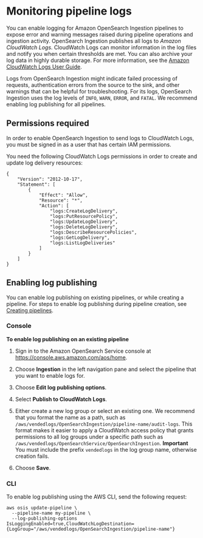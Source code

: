 # Monitoring pipeline logs<a name="monitoring-pipeline-logs"></a>

You can enable logging for Amazon OpenSearch Ingestion pipelines to expose error and warning messages raised during pipeline operations and ingestion activity\. OpenSearch Ingestion publishes all logs to *Amazon CloudWatch Logs*\. CloudWatch Logs can monitor information in the log files and notify you when certain thresholds are met\. You can also archive your log data in highly durable storage\. For more information, see the [Amazon CloudWatch Logs User Guide](https://docs.aws.amazon.com/AmazonCloudWatch/latest/logs/)\.

Logs from OpenSearch Ingestion might indicate failed processing of requests, authentication errors from the source to the sink, and other warnings that can be helpful for troubleshooting\. For its logs, OpenSearch Ingestion uses the log levels of `INFO`, `WARN`, `ERROR`, and `FATAL`\. We recommend enabling log publishing for all pipelines\.

## Permissions required<a name="monitoring-pipeline-logs-permissions"></a>

In order to enable OpenSearch Ingestion to send logs to CloudWatch Logs, you must be signed in as a user that has certain IAM permissions\. 

You need the following CloudWatch Logs permissions in order to create and update log delivery resources:

```
{
    "Version": "2012-10-17",
    "Statement": [
        {
            "Effect": "Allow",
            "Resource": "*",
            "Action": [
                "logs:CreateLogDelivery",
                "logs:PutResourcePolicy",
                "logs:UpdateLogDelivery",
                "logs:DeleteLogDelivery",
                "logs:DescribeResourcePolicies",
                "logs:GetLogDelivery",
                "logs:ListLogDeliveries"
            ]
        }
    ]
}
```

## Enabling log publishing<a name="monitoring-pipeline-logs-enable"></a>

You can enable log publishing on existing pipelines, or while creating a pipeline\. For steps to enable log publishing during pipeline creation, see [Creating pipelines](creating-pipeline.md#create-pipeline)\.

### Console<a name="monitoring-pipeline-logs-enable-console"></a>

**To enable log publishing on an existing pipeline**

1. Sign in to the Amazon OpenSearch Service console at [https://console\.aws\.amazon\.com/aos/home](https://console.aws.amazon.com/aos/home)\.

1. Choose **Ingestion** in the left navigation pane and select the pipeline that you want to enable logs for\.

1. Choose **Edit log publishing options**\.

1. Select **Publish to CloudWatch Logs**\.

1. Either create a new log group or select an existing one\. We recommend that you format the name as a path, such as `/aws/vendedlogs/OpenSearchIngestion/pipeline-name/audit-logs`\. This format makes it easier to apply a CloudWatch access policy that grants permissions to all log groups under a specific path such as `/aws/vendedlogs/OpenSearchService/OpenSearchIngestion`\.
**Important**  
You must include the prefix `vendedlogs` in the log group name, otherwise creation fails\.

1. Choose **Save**\.

### CLI<a name="monitoring-pipeline-logs-enable-cli"></a>

To enable log publishing using the AWS CLI, send the following request:

```
aws osis update-pipeline \
  --pipeline-name my-pipeline \
  --log-publishing-options  IsLoggingEnabled=true,CloudWatchLogDestination={LogGroup="/aws/vendedlogs/OpenSearchIngestion/pipeline-name"}
```